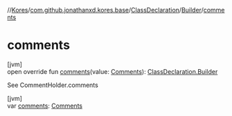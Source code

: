 //[Kores](../../../../index.md)/[com.github.jonathanxd.kores.base](../../index.md)/[ClassDeclaration](../index.md)/[Builder](index.md)/[comments](comments.md)

# comments

[jvm]\
open override fun [comments](comments.md)(value: [Comments](../../../com.github.jonathanxd.kores.base.comment/-comments/index.md)): [ClassDeclaration.Builder](index.md)

See CommentHolder.comments

[jvm]\
var [comments](comments.md): [Comments](../../../com.github.jonathanxd.kores.base.comment/-comments/index.md)
